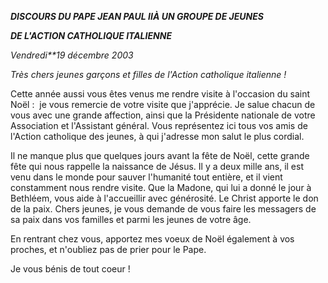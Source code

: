 ***DISCOURS DU PAPE JEAN PAUL II******À UN GROUPE DE JEUNES***

***DE L'ACTION CATHOLIQUE ITALIENNE***

*Vendredi**19 décembre 2003*

*Très chers jeunes garçons et filles de l'Action catholique italienne !*

Cette année aussi vous êtes venus me rendre visite à l'occasion du saint Noël :  je vous remercie de votre visite que j'apprécie. Je salue chacun de vous avec une grande affection, ainsi que la Présidente nationale de votre Association et l'Assistant général. Vous représentez ici tous vos amis de l'Action catholique des jeunes, à qui j'adresse mon salut le plus cordial.

Il ne manque plus que quelques jours avant la fête de Noël, cette grande fête qui nous rappelle la naissance de Jésus. Il y a deux mille ans, il est venu dans le monde pour sauver l'humanité tout entière, et il vient constamment nous rendre visite. Que la Madone, qui lui a donné le jour à Bethléem, vous aide à l'accueillir avec générosité. Le Christ apporte le don de la paix. Chers jeunes, je vous demande de vous faire les messagers de sa paix dans vos familles et parmi les jeunes de votre âge.

En rentrant chez vous, apportez mes voeux de Noël également à vos proches, et n'oubliez pas de prier pour le Pape.

Je vous bénis de tout coeur !